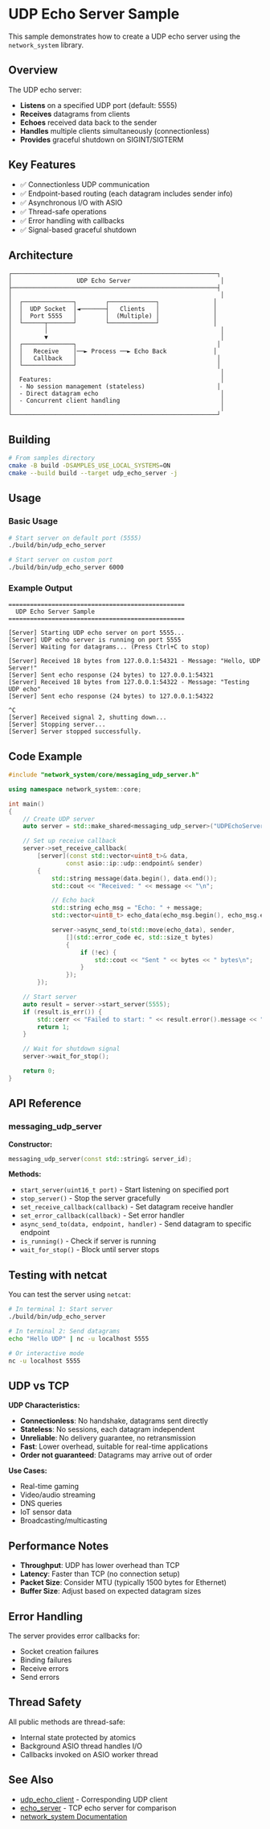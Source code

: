 # UDP Echo Server Sample

This sample demonstrates how to create a UDP echo server using the `network_system` library.

## Overview

The UDP echo server:
- **Listens** on a specified UDP port (default: 5555)
- **Receives** datagrams from clients
- **Echoes** received data back to the sender
- **Handles** multiple clients simultaneously (connectionless)
- **Provides** graceful shutdown on SIGINT/SIGTERM

## Key Features

- ✅ Connectionless UDP communication
- ✅ Endpoint-based routing (each datagram includes sender info)
- ✅ Asynchronous I/O with ASIO
- ✅ Thread-safe operations
- ✅ Error handling with callbacks
- ✅ Signal-based graceful shutdown

## Architecture

```
┌─────────────────────────────────────────────────────────┐
│                  UDP Echo Server                         │
├─────────────────────────────────────────────────────────┤
│                                                          │
│  ┌──────────────┐        ┌─────────────┐               │
│  │  UDP Socket  │◄───────┤   Clients   │               │
│  │  Port 5555   │        │  (Multiple) │               │
│  └──────┬───────┘        └─────────────┘               │
│         │                                                │
│         ▼                                                │
│  ┌──────────────┐                                       │
│  │   Receive    │──► Process ──► Echo Back             │
│  │   Callback   │                                       │
│  └──────────────┘                                       │
│                                                          │
│  Features:                                               │
│  - No session management (stateless)                    │
│  - Direct datagram echo                                  │
│  - Concurrent client handling                            │
│                                                          │
└─────────────────────────────────────────────────────────┘
```

## Building

```bash
# From samples directory
cmake -B build -DSAMPLES_USE_LOCAL_SYSTEMS=ON
cmake --build build --target udp_echo_server -j
```

## Usage

### Basic Usage

```bash
# Start server on default port (5555)
./build/bin/udp_echo_server

# Start server on custom port
./build/bin/udp_echo_server 6000
```

### Example Output

```
=================================================
  UDP Echo Server Sample
=================================================

[Server] Starting UDP echo server on port 5555...
[Server] UDP echo server is running on port 5555
[Server] Waiting for datagrams... (Press Ctrl+C to stop)

[Server] Received 18 bytes from 127.0.0.1:54321 - Message: "Hello, UDP Server!"
[Server] Sent echo response (24 bytes) to 127.0.0.1:54321
[Server] Received 18 bytes from 127.0.0.1:54322 - Message: "Testing UDP echo"
[Server] Sent echo response (24 bytes) to 127.0.0.1:54322

^C
[Server] Received signal 2, shutting down...
[Server] Stopping server...
[Server] Server stopped successfully.
```

## Code Example

```cpp
#include "network_system/core/messaging_udp_server.h"

using namespace network_system::core;

int main()
{
    // Create UDP server
    auto server = std::make_shared<messaging_udp_server>("UDPEchoServer");

    // Set up receive callback
    server->set_receive_callback(
        [server](const std::vector<uint8_t>& data,
                const asio::ip::udp::endpoint& sender)
        {
            std::string message(data.begin(), data.end());
            std::cout << "Received: " << message << "\n";

            // Echo back
            std::string echo_msg = "Echo: " + message;
            std::vector<uint8_t> echo_data(echo_msg.begin(), echo_msg.end());

            server->async_send_to(std::move(echo_data), sender,
                [](std::error_code ec, std::size_t bytes)
                {
                    if (!ec) {
                        std::cout << "Sent " << bytes << " bytes\n";
                    }
                });
        });

    // Start server
    auto result = server->start_server(5555);
    if (result.is_err()) {
        std::cerr << "Failed to start: " << result.error().message << "\n";
        return 1;
    }

    // Wait for shutdown signal
    server->wait_for_stop();

    return 0;
}
```

## API Reference

### messaging_udp_server

**Constructor:**
```cpp
messaging_udp_server(const std::string& server_id);
```

**Methods:**
- `start_server(uint16_t port)` - Start listening on specified port
- `stop_server()` - Stop the server gracefully
- `set_receive_callback(callback)` - Set datagram receive handler
- `set_error_callback(callback)` - Set error handler
- `async_send_to(data, endpoint, handler)` - Send datagram to specific endpoint
- `is_running()` - Check if server is running
- `wait_for_stop()` - Block until server stops

## Testing with netcat

You can test the server using `netcat`:

```bash
# In terminal 1: Start server
./build/bin/udp_echo_server

# In terminal 2: Send datagrams
echo "Hello UDP" | nc -u localhost 5555

# Or interactive mode
nc -u localhost 5555
```

## UDP vs TCP

**UDP Characteristics:**
- **Connectionless**: No handshake, datagrams sent directly
- **Stateless**: No sessions, each datagram independent
- **Unreliable**: No delivery guarantee, no retransmission
- **Fast**: Lower overhead, suitable for real-time applications
- **Order not guaranteed**: Datagrams may arrive out of order

**Use Cases:**
- Real-time gaming
- Video/audio streaming
- DNS queries
- IoT sensor data
- Broadcasting/multicasting

## Performance Notes

- **Throughput**: UDP has lower overhead than TCP
- **Latency**: Faster than TCP (no connection setup)
- **Packet Size**: Consider MTU (typically 1500 bytes for Ethernet)
- **Buffer Size**: Adjust based on expected datagram sizes

## Error Handling

The server provides error callbacks for:
- Socket creation failures
- Binding failures
- Receive errors
- Send errors

## Thread Safety

All public methods are thread-safe:
- Internal state protected by atomics
- Background ASIO thread handles I/O
- Callbacks invoked on ASIO worker thread

## See Also

- [udp_echo_client](../udp_echo_client/) - Corresponding UDP client
- [echo_server](../echo_server/) - TCP echo server for comparison
- [network_system Documentation](https://github.com/kcenon/network_system)
